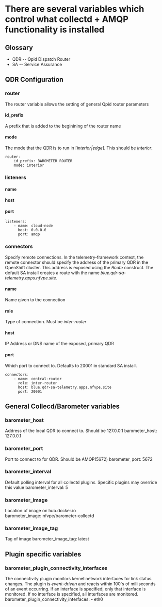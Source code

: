 
# There are several variables which control what collectd + AMQP functionality is installed
## Glossary
 - QDR -- Qpid Dispatch Router
 - SA -- Service Assurance

## QDR Configuration
### router 
The router variable allows the setting of general Qpid router parameters 
#### id_prefix
A prefix that is added to the beginining of the router name
#### mode
The mode that the QDR is to run in [*interior|edge*].  This should be *interior*.

    router:
        id_prefix: BAROMETER_ROUTER
        mode: interior

### listeners
#### name
#### host
#### port

    listeners:
        - name: cloud-node
          host: 0.0.0.0
          port: amqp

### connectors
Specify remote connections.  In the telemetry-framework context, the remote connector should specify the address of the primary QDR in the OpenShift cluster.  This address is exposed using the *Route* construct.  The default SA install creates a route with the name *blue.qdr-sa-telemetry.apps.nfvpe.site*.  
#### name
Name given to the connection
#### role
Type of connection.  Must be *inter-router*
#### host
IP Address or DNS name of the exposed, primary QDR
#### port
Which port to connect to.  Defaults to 20001 in standard SA install.

    connectors:
        - name: central-router
          role: inter-router
          host: blue.qdr-sa-telemetry.apps.nfvpe.site 
          port: 20001

## General Collecd/Barometer variables
### barometer_host
Address of the local QDR to connect to.  Should be 127.0.0.1
    barometer_host: 127.0.0.1
### barometer_port
Port to connect to for QDR.  Should be AMQP(5672)
     barometer_port: 5672
### barometer_interval
Default polling interval for all collectd plugins.  Specific plugins may override this value
    barometer_interval: 5
### barometer_image
Location of image on hub.docker.io    
    barometer_image: nfvpe/barometer-collectd
### barometer_image_tag
Tag of image
    barometer_image_tag: latest

## Plugin specific variables
### barometer_plugin_connectivity_interfaces
The connectivity plugin monitors kernel network interfaces for link status changes.  The plugin is *event-driven* and reacts within 100's of milliseconds of an event occurring.  If an interface is specified, only that interface is monitored.  If no interface is specified, all interfaces are monitored.
    barometer_plugin_connectivity_interfaces:
      - eth0
